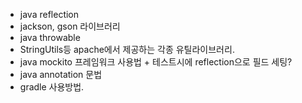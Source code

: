 - java reflection
- jackson, gson 라이브러리
- java throwable
- StringUtils등 apache에서 제공하는 각종 유틸라이브러리.
- java mockito 프레임워크 사용법 + 테스트시에 reflection으로 필드 세팅?
- java annotation 문법
- gradle 사용방법.
